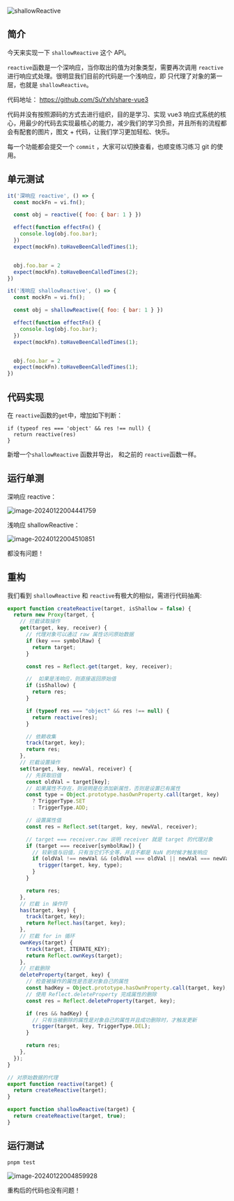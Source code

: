 ![shallowReactive](https://qn.huat.xyz/mac/202401220033778.png)



## 简介

今天来实现一下 `shallowReactive` 这个 API。

`reactive`函数是一个深响应，当你取出的值为对象类型，需要再次调用 `reactive`进行响应式处理。很明显我们目前的代码是一个浅响应，即 只代理了对象的第一层，也就是 `shallowReactive`。



代码地址： https://github.com/SuYxh/share-vue3 

代码并没有按照源码的方式去进行组织，目的是学习、实现 vue3 响应式系统的核心，用最少的代码去实现最核心的能力，减少我们的学习负担，并且所有的流程都会有配套的图片，图文 + 代码，让我们学习更加轻松、快乐。

每一个功能都会提交一个 `commit` ，大家可以切换查看，也顺变练习练习 git 的使用。



## 单元测试

```js
it('深响应 reactive', () => {
  const mockFn = vi.fn();

  const obj = reactive({ foo: { bar: 1 } })

  effect(function effectFn() {
    console.log(obj.foo.bar);
  })
  expect(mockFn).toHaveBeenCalledTimes(1);


  obj.foo.bar = 2
  expect(mockFn).toHaveBeenCalledTimes(2);
})

it('浅响应 shallowReactive', () => {
  const mockFn = vi.fn();

  const obj = shallowReactive({ foo: { bar: 1 } })

  effect(function effectFn() {
    console.log(obj.foo.bar);
  })
  expect(mockFn).toHaveBeenCalledTimes(1);


  obj.foo.bar = 2
  expect(mockFn).toHaveBeenCalledTimes(1);
})
```



## 代码实现

在 `reactive`函数的`get`中，增加如下判断：

```
if (typeof res === 'object' && res !== null) {
  return reactive(res)
}
```

新增一个`shallowReactive` 函数并导出， 和之前的 `reactive`函数一样。



## 运行单测

深响应 reactive：

![image-20240122004441759](https://qn.huat.xyz/mac/202401220044802.png)

浅响应 shallowReactive：

![image-20240122004510851](https://qn.huat.xyz/mac/202401220045875.png)

都没有问题！



## 重构

我们看到 `shallowReactive`  和 `reactive`有极大的相似，需进行代码抽离:

```js
export function createReactive(target, isShallow = false) {
  return new Proxy(target, {
    // 拦截读取操作
    get(target, key, receiver) {
      // 代理对象可以通过 raw 属性访问原始数据
      if (key === symbolRaw) {
        return target;
      }

      const res = Reflect.get(target, key, receiver);

      //  如果是浅响应，则直接返回原始值
      if (isShallow) {
        return res;
      }

      if (typeof res === "object" && res !== null) {
        return reactive(res);
      }

      // 依赖收集
      track(target, key);
      return res;
    },
    // 拦截设置操作
    set(target, key, newVal, receiver) {
      // 先获取旧值
      const oldVal = target[key];
      // 如果属性不存在，则说明是在添加新属性，否则是设置已有属性
      const type = Object.prototype.hasOwnProperty.call(target, key)
        ? TriggerType.SET
        : TriggerType.ADD;

      // 设置属性值
      const res = Reflect.set(target, key, newVal, receiver);

      // target === receiver.raw 说明 receiver 就是 target 的代理对象
      if (target === receiver[symbolRaw]) {
        // 较新值与旧值，只有当它们不全等，并且不都是 NaN 的时候才触发响应
        if (oldVal !== newVal && (oldVal === oldVal || newVal === newVal)) {
          trigger(target, key, type);
        }
      }

      return res;
    },
    // 拦截 in 操作符
    has(target, key) {
      track(target, key);
      return Reflect.has(target, key);
    },
    // 拦截 for in 循环
    ownKeys(target) {
      track(target, ITERATE_KEY);
      return Reflect.ownKeys(target);
    },
    // 拦截删除
    deleteProperty(target, key) {
      // 检查被操作的属性是否是对象自己的属性
      const hadKey = Object.prototype.hasOwnProperty.call(target, key);
      // 使用 Reflect.deleteProperty 完成属性的删除
      const res = Reflect.deleteProperty(target, key);

      if (res && hadKey) {
        // 只有当被删除的属性是对象自己的属性并且成功删除时，才触发更新
        trigger(target, key, TriggerType.DEL);
      }

      return res;
    },
  });
}

// 对原始数据的代理
export function reactive(target) {
  return createReactive(target);
}

export function shallowReactive(target) {
  return createReactive(target, true);
}
```



## 运行测试

```js
pnpm test
```

![image-20240122004859928](https://qn.huat.xyz/mac/202401220048971.png)

重构后的代码也没有问题！
